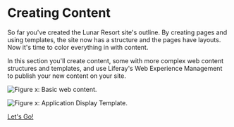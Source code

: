 # Creating Content [](id=creating-content)

So far you've created the Lunar Resort site's outline. By creating pages and
using templates, the site now has a structure and the pages have layouts. Now
it's time to color everything in with content.

In this section you'll create content, some with more complex web content
structures and templates, and use Liferay's Web Experience Management to publish
your new content on your site.

![Figure x: Basic web content.](../../../images/001-more-basic-content.png)

![Figure x: Application Display Template.](../../../images/001-adt-content.png)

<a class="go-link btn btn-primary" href="/discover/portal/-/knowledge_base/7-1/creating-more-content">Let's Go!<span class="icon-circle-arrow-right"></span></a>
